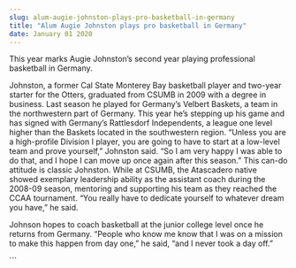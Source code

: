 ```yaml
---
slug: alum-augie-johnston-plays-pro-basketball-in-germany
title: "Alum Augie Johnston plays pro basketball in Germany"
date: January 01 2020
---
```


 
<p>
  This year marks Augie Johnston’s second year playing professional basketball
  in Germany.
</p>
<p>
  Johnston, a former Cal State Monterey Bay basketball player and two-year
  starter for the Otters, graduated from CSUMB in 2009 with a degree in
  business. Last season he played for Germany’s Velbert Baskets, a team in the
  northwestern part of Germany. This year he’s stepping up his game and has
  signed with Germany’s Rattlesdorf Independents, a league one level higher than
  the Baskets located in the southwestern region. “Unless you are a high-profile
  Division I player, you are going to have to start at a low-level team and
  prove yourself,” Johnston said. “So I am very happy I was able to do that, and
  I hope I can move up once again after this season.” This can-do attitude is
  classic Johnston. While at CSUMB, the Atascadero native showed exemplary
  leadership ability as the assistant coach during the 2008-09 season, mentoring
  and supporting his team as they reached the CCAA tournament. “You really have
  to dedicate yourself to whatever dream you have,” he said.
</p>
<p>
  Johnson hopes to coach basketball at the junior college level once he returns
  from Germany. “People who know me know that I was on a mission to make this
  happen from day one,” he said, “and I never took a day off.”
</p>
```
